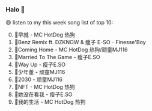 

### Halo 👋

😄 listen to my this week song list of top 10:

0. 🌈早就 - MC HotDog 热狗
1. 🌈Benz Remix ft. DZKNOW & 瘦子 E-SO - Finesse'Boy
2. 🌈Coming Home - MC HotDog 热狗/顽童MJ116
3. 🌈Married To The Game - 瘦子E.SO
4. 🌈Way Up - 瘦子E.SO
5. 🌈少年董 - 顽童MJ116
6. 🌈2030 - 顽童MJ116
7. 🌈NFT - MC HotDog 热狗
8. 🌈她没在看我 - 瘦子E.SO
9. 🌈我的生活 - MC HotDog 热狗

